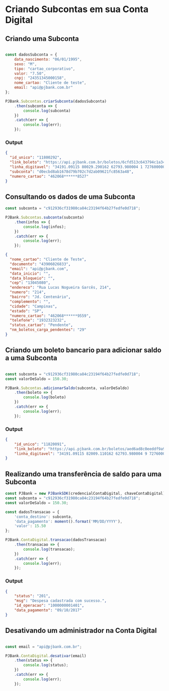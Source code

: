 # Criando Subcontas em sua Conta Digital

## Criando uma Subconta


```javascript

const dadosSubconta = {
    data_nascimento: "06/01/1995",
    sexo: "M",
    tipo: "cartao_corporativo",
    valor: "7.50",
    cnpj: "24351345000158",
    nome_cartao: "Cliente de teste",
    email: "api@pjbank.com.br"
};

PJBank.Subcontas.criarSubconta(dadosSubconta)
    .then(subconta => {
        console.log(subconta)
    })
    .catch(err => {
        console.log(err);
    });

```

### Output

```json
{
  "id_unico": "11800292",
  "link_boleto": "https://api.pjbank.com.br/boletos/6cfd513c643794c1a34250ad03bd9d4c2729b26b",
  "linha_digitavel": "34191.09115 80029.290162 62793.980004 1 72760000000850",
  "subconta": "d0ecbd8ab1678d79b702c7d2ab09621fc8563a48",
  "numero_cartao": "462068******8527"
}
```

## Consultando os dados de uma Subconta


```javascript
const subconta = "c912936cf31980ca84c23194f64b27fedfe0d718";

PJBank.Subcontas.subconta(subconta)
    .then(infos => {
        console.log(infos);
    })
    .catch(err => {
        console.log(err);
    });
```

```json
{
  "nome_cartao": "Cliente de Teste",
  "documento": "43906026833",
  "email": "api@pjbank.com",
  "data_inicio": "",
  "data_bloqueio": "",
  "cep": "13045080",
  "endereco": "Rua Lucas Nogueira Garcês, 214",
  "numero": "214",
  "bairro": "Jd. Centenário",
  "complemento": "",
  "cidade": "Campinas",
  "estado": "SP",
  "numero_cartao": "462068******9559",
  "telefone": "1932323232",
  "status_cartao": "Pendente",
  "nm_boletos_carga_pendentes": "29"
}
```

## Criando um boleto bancario para adicionar saldo a uma Subconta

```javascript

const subconta = "c912936cf31980ca84c23194f64b27fedfe0d718";
const valorDeSaldo = 150.30;

PJBank.Subcontas.adicionarSaldo(subconta, valorDeSaldo)
    .then(boleto => {
        console.log(boleto)
    })
    .catch(err => {
        console.log(err);
    });

```

### Output

```json
{
    "id_unico": "11820091",
    "link_boleto": "https://api.pjbank.com.br/boletos/aed6ad8c0eeddf9a979855e0ac65c5c225d8adc1",
    "linha_digitavel": "34191.09115 82009.110162 62793.980004 9 72760000090100"
}
```

## Realizando uma transferência de saldo para uma Subconta

```javascript
const PJBank = new PJBankSDK(credencialContaDigital, chaveContaDigital);
const subconta = "c912936cf31980ca84c23194f64b27fedfe0d718";
const valorDeSaldo = 150.30;

const dadosTransacao = {
    'conta_destino': subconta,
    'data_pagamento': moment().format('MM/DD/YYYY'),
    'valor': 15.50
};

PJBank.ContaDigital.transacao(dadosTransacao)
    .then(transacao => {
        console.log(transacao);
    })
    .catch(err => {
        console.log(err);
    });
```

### Output

```json
{
    "status": "201",
    "msg": "Despesa cadastrada com sucesso.",
    "id_operacao": "1000000001401",
    "data_pagamento": "09/10/2017"
}
```

## Desativando um administrador na Conta Digital

```javascript

const email = "api@pjbank.com.br";

PJBank.ContaDigital.desativar(email)
    .then(status => {
        console.log(status);
    })
    .catch(err => {
        console.log(err);
    });
```